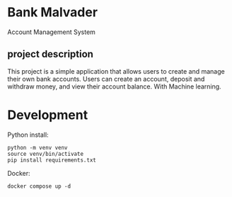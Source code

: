 # Bank Malvader

Account Management System

## project description

This project is a simple application that allows users to create and manage their own bank accounts.
Users can create an account, deposit and withdraw money, and view their account balance.
With Machine learning.

# Development

Python install:
```
python -m venv venv
source venv/bin/activate 
pip install requirements.txt
```

Docker:
```
docker compose up -d
```